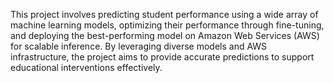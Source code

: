 This project involves predicting student performance using a wide array of machine learning models, optimizing their performance through fine-tuning, and deploying the best-performing model on Amazon Web Services (AWS) for scalable inference. By leveraging diverse models and AWS infrastructure, the project aims to provide accurate predictions to support educational interventions effectively.
